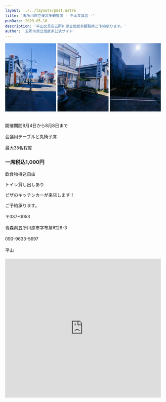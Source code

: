 ```yaml
---
layout: ../../layouts/post.astro
title: '五所川原立佞武多観覧席 - 平山文具店 -'
pubDate: 2023-05-18
description: '平山文具店五所川原立佞武多観覧席ご予約承ります。'
author: '五所川原立佞武多公式サイト'
---
```


![平山文具店−1](./assets/hirayamabungu-4.png "平山文具店−1")

<div style="margin-top:32px;line-height:1.6em;"> 
<p>開催期間8月4日から8月8日まで</p>
<p>会議用テーブルと丸椅子席</p>
<p>最大35名程度</p>
</div>

<div style="margin:16px 0;line-height:1.6em;"> 
<h3>一席税込1,000円</h3>
</div>

<p>飲食物持込自由</p>
<p>トイレ貸し出しあり</p>
<p>ピザのキッチンカーが来店します！</p>

<p>ご予約承ります。</p>

<div style="margin:16px 0;line-height:1.6em;"> 
<p>〒037-0053</p>
<p>青森県五所川原市字布屋町26-3</p>
<p>090-9633-5697</p>
<p>平山</p> 
</div>

<iframe src="https://www.google.com/maps/embed?pb=!1m18!1m12!1m3!1d3019.8636921168377!2d140.44234207716866!3d40.80898903167059!2m3!1f0!2f0!3f0!3m2!1i1024!2i768!4f13.1!3m3!1m2!1s0x5f9ba5348772dc41%3A0x940911fd2f217136!2z5bmz5bGx5paH5YW35bqX!5e0!3m2!1sja!2sjp!4v1716357971363!5m2!1sja!2sjp" width="100%" height="450" style="border:0;" allowfullscreen="" loading="lazy" referrerpolicy="no-referrer-when-downgrade"></iframe>